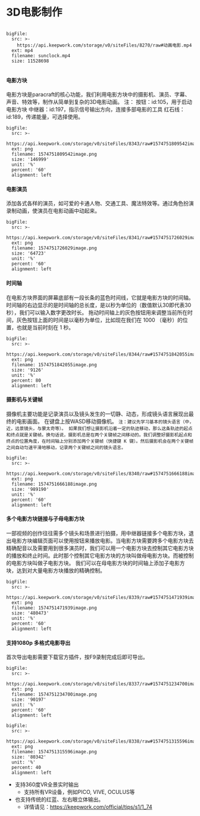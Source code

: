 # 3D电影制作

```@BigFile

bigFile:
  src: >-
    https://api.keepwork.com/storage/v0/siteFiles/8270/raw#动画电影.mp4
  ext: mp4
  filename: sunclock.mp4
  size: 11528698
          
```


#### 电影方块
电影方块是paracraft的核心功能，我们利用电影方块中的摄影机、演员、字幕、声音、特效等，制作从简单到复杂的3D电影动画。
注：
按钮：id:105，用于启动电影方块
中继器：id:197，指示信号输出方向，连接多部电影的工具
红石线：id:189，传递能量，可选择使用。

 
 
```@BigFile
bigFile:
  src: >-
    https://api.keepwork.com/storage/v0/siteFiles/8343/raw#1574751809542image.png
  ext: png
  filename: 1574751809542image.png
  size: '146999'
  unit: '%'
  percent: '60'
  alignment: left

```



#### 电影演员
添加各式各样的演员，如可爱的卡通人物、交通工具、魔法特效等。通过角色扮演录制动画，使演员在电影动画中动起来。

 
```@BigFile
bigFile:
  src: >-
    https://api.keepwork.com/storage/v0/siteFiles/8341/raw#1574751726029image.png
  ext: png
  filename: 1574751726029image.png
  size: '64723'
  unit: '%'
  percent: '60'
  alignment: left

```


#### 时间轴
在电影方块界面的屏幕底部有一段长条的蓝色时间线，它就是电影方块的时间轴。
时间轴的右边显示的是时间轴的总长度，是以秒为单位的（数值默认30即代表30秒），我们可以输入数字更改时长。
拖动时间轴上的灰色按钮用来调整当前所在时间，灰色按钮上面的时间是以毫秒为单位，比如现在我们在 1000 （毫秒）的位置，也就是当前时刻在 1 秒。

 
```@BigFile
bigFile:
  src: >-
    https://api.keepwork.com/storage/v0/siteFiles/8344/raw#1574751842055image.png
  ext: png
  filename: 1574751842055image.png
  size: '9126'
  unit: '%'
  percent: 80
  alignment: left

```


#### 摄影机与关键帧
摄像机主要功能是记录演员以及镜头发生的一切静、动态，形成镜头语言展现出最终的电影画面。
在键盘上按WASD移动摄像机。
`注：建议先学习基本的镜头语言（中，近，远景镜头，与蒙太奇等）。
如果我们想让摄影机沿着一定的轨迹移动，那么这条轨迹的起点和终点就是关键帧。换句话说，摄影机总是在两个关键帧之间移动的。我们调整好摄影机起点和终点的位置角度，在时间轴上分别添加两个关键帧（快捷键 K 键）。然后摄影机会在两个关键帧之间自动匀速平滑地移动，记录两个关键帧之间的镜头语言。`

 
```@BigFile
bigFile:
  src: >-
    https://api.keepwork.com/storage/v0/siteFiles/8340/raw#1574751666188image.png
  ext: png
  filename: 1574751666188image.png
  size: '989190'
  unit: '%'
  percent: '60'
  alignment: left

```



#### 多个电影方块链接与子母电影方块
一部视频的创作往往需多个镜头和场景进行拍摄，用中继器链接多个电影方块，退出电影方块编辑页面可以使用按钮来播放电影。当电影方块需要跨多个电影方块去精确配音以及需要用到很多演员时，我们可以用一个电影方块去控制其它电影方块的播放和终止时间。此时那个控制其它电影方块的方块叫做母电影方块。而被控制的电影方块叫做子电影方块。 我们可以在母电影方块的时间轴上添加子电影方块，达到对大量电影方块播放的精确控制。

 
```@BigFile
bigFile:
  src: >-
    https://api.keepwork.com/storage/v0/siteFiles/8339/raw#1574751471939image.png
  ext: png
  filename: 1574751471939image.png
  size: '480473'
  unit: '%'
  percent: '60'
  alignment: left

```



#### 支持1080p 多格式电影导出
首次导出电影需要下载官方插件，按F9录制完成后即可导出。
 
```@BigFile
bigFile:
  src: >-
    https://api.keepwork.com/storage/v0/siteFiles/8337/raw#1574751234700image.png
  ext: png
  filename: 1574751234700image.png
  size: '90197'
  unit: '%'
  percent: '60'
  alignment: left

```


```@BigFile
bigFile:
  src: >-
    https://api.keepwork.com/storage/v0/siteFiles/8338/raw#1574751315596image.png
  ext: png
  filename: 1574751315596image.png
  size: '80342'
  unit: '%'
  percent: 40
  alignment: left

```


- 支持360度VR全景实时输出
   - 支持所有VR设备，例如PICO, VIVE, OCULUS等
- 也支持传统的红蓝、左右眼立体输出。
   - 详情请见：https://keepwork.com/official/tips/s1/1_74
   
   